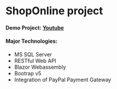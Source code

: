 # ShopOnline project
#### Demo Project: [Youtube](https://www.youtube.com/watch?v=BxEHxdn4EIk&ab_channel=TuanAnhNguyen)

#### Major Technologies:
- MS SQL Server
- RESTful Web API
- Blazor Webassembly
- Bootrap v5
- Integration of PayPal Payment Gateway
